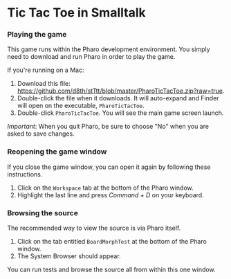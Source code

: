 Tic Tac Toe in Smalltalk
=====


### Playing the game

This game runs within the Pharo development environment. You simply need to download and run Pharo in order to play the game.

If you're running on a Mac:

1. Download this file: https://github.com/d8th/stTtt/blob/master/PharoTicTacToe.zip?raw=true.
1. Double-click the file when it downloads. It will auto-expand and Finder will open on the executable, `PharoTicTacToe`.
1. Double-click `PharoTicTacToe`. You will see the main game screen launch.

*Important*: When you quit Pharo, be sure to choose "No" when you are asked to save changes.


### Reopening the game window

If you close the game window, you can open it again by following these instructions.

1. Click on the `Workspace` tab at the bottom of the Pharo window.
2. Highlight the last line and press *Command + D* on your keyboard.

### Browsing the source

The recommended way to view the source is via Pharo itself.

1. Click on the tab entitled `BoardMorphTest` at the bottom of the Pharo window.
2. The System Browser should appear.

You can run tests and browse the source all from within this one window.




